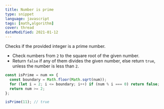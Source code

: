 ```yaml
---
title: Number is prime
type: snippet
language: javascript
tags: [math,algorithm]
cover: thread
dateModified: 2021-01-12
---
```


Checks if the provided integer is a prime number.

- Check numbers from `2` to the square root of the given number.
- Return `false` if any of them divides the given number, else return `true`, unless the number is less than `2`.

```js
const isPrime = num => {
  const boundary = Math.floor(Math.sqrt(num));
  for (let i = 2; i <= boundary; i++) if (num % i === 0) return false;
  return num >= 2;
};
```

```js
isPrime(11); // true
```
